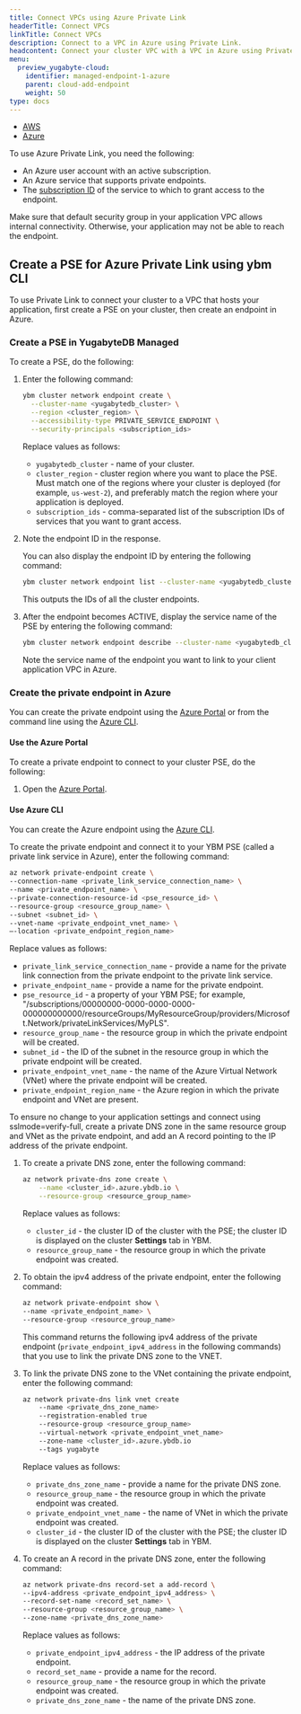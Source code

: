 ```yaml
---
title: Connect VPCs using Azure Private Link
headerTitle: Connect VPCs
linkTitle: Connect VPCs
description: Connect to a VPC in Azure using Private Link.
headcontent: Connect your cluster VPC with a VPC in Azure using Private Link
menu:
  preview_yugabyte-cloud:
    identifier: managed-endpoint-1-azure
    parent: cloud-add-endpoint
    weight: 50
type: docs
---
```


<ul class="nav nav-tabs-alt nav-tabs-yb">

  <li>
    <a href="../managed-endpoint-aws/" class="nav-link">
      <i class="fa-brands fa-aws" aria-hidden="true"></i>
      AWS
    </a>
  </li>

  <li>
    <a href="../managed-endpoint-azure/" class="nav-link active">
       <i class="fa-brands fa-microsoft" aria-hidden="true"></i>
      Azure
    </a>
  </li>

</ul>

To use Azure Private Link, you need the following:

- An Azure user account with an active subscription.
- An Azure service that supports private endpoints.
- The [subscription ID](https://learn.microsoft.com/en-us/azure/azure-portal/get-subscription-tenant-id) of the service to which to grant access to the endpoint.

Make sure that default security group in your application VPC allows internal connectivity. Otherwise, your application may not be able to reach the endpoint.

## Create a PSE for Azure Private Link using ybm CLI

To use Private Link to connect your cluster to a VPC that hosts your application, first create a PSE on your cluster, then create an endpoint in Azure.

### Create a PSE in YugabyteDB Managed

To create a PSE, do the following:

1. Enter the following command:

    ```sh
    ybm cluster network endpoint create \
      --cluster-name <yugabytedb_cluster> \
      --region <cluster_region> \
      --accessibility-type PRIVATE_SERVICE_ENDPOINT \
      --security-principals <subscription_ids>
    ```

    Replace values as follows:

    - `yugabytedb_cluster` - name of your cluster.
    - `cluster_region` - cluster region where you want to place the PSE. Must match one of the regions where your cluster is deployed (for example, `us-west-2`), and preferably match the region where your application is deployed.
    - `subscription_ids` - comma-separated list of the subscription IDs of services that you want to grant access.

1. Note the endpoint ID in the response.

    You can also display the endpoint ID by entering the following command:

    ```sh
    ybm cluster network endpoint list --cluster-name <yugabytedb_cluster>
    ```

    This outputs the IDs of all the cluster endpoints.

1. After the endpoint becomes ACTIVE, display the service name of the PSE by entering the following command:

    ```sh
    ybm cluster network endpoint describe --cluster-name <yugabytedb_cluster> --endpoint-id <endpoint_id>
    ```

    Note the service name of the endpoint you want to link to your client application VPC in Azure.

### Create the private endpoint in Azure

You can create the private endpoint using the [Azure Portal](https://portal.azure.com/) or from the command line using the [Azure CLI](https://learn.microsoft.com/en-us/cli/azure/).

#### Use the Azure Portal

To create a private endpoint to connect to your cluster PSE, do the following:

1. Open the [Azure Portal](https://portal.azure.com/).

#### Use Azure CLI

You can create the Azure endpoint using the [Azure CLI](https://learn.microsoft.com/en-us/cli/azure/).

To create the private endpoint and connect it to your YBM PSE (called a private link service in Azure), enter the following command:

```sh
az network private-endpoint create \
--connection-name <private_link_service_connection_name> \
--name <private_endpoint_name> \
--private-connection-resource-id <pse_resource_id> \
--resource-group <resource_group_name> \
--subnet <subnet_id> \
--vnet-name <private_endpoint_vnet_name> \
–-location <private_endpoint_region_name>
```

Replace values as follows:

- `private_link_service_connection_name` - provide a name for the private link connection from the private endpoint to the private link service.
- `private_endpoint_name` - provide a name for the private endpoint.
- `pse_resource_id` - a property of your YBM PSE; for example, "/subscriptions/00000000-0000-0000-0000-000000000000/resourceGroups/MyResourceGroup/providers/Microsoft.Network/privateLinkServices/MyPLS".
- `resource_group_name` - the resource group in which the private endpoint will be created.
- `subnet_id` - the ID of the subnet in the resource group in which the private endpoint will be created.
- `private_endpoint_vnet_name` - the name of the Azure Virtual Network (VNet) where the private endpoint will be created.
- `private_endpoint_region_name` - the Azure region in which the private endpoint and VNet are present.

To ensure no change to your application settings and connect using sslmode=verify-full, create a private DNS zone in the same resource group and VNet as the private endpoint, and add an A record pointing to the IP address of the private endpoint.

1. To create a private DNS zone, enter the following command:

    ```sh
    az network private-dns zone create \
        --name <cluster_id>.azure.ybdb.io \
        --resource-group <resource_group_name>
    ```

    Replace values as follows:

    - `cluster_id` - the cluster ID of the cluster with the PSE; the cluster ID is displayed on the cluster **Settings** tab in YBM.
    - `resource_group_name` - the resource group in which the private endpoint was created.

1. To obtain the ipv4 address of the private endpoint, enter the following command:

    ```sh
    az network private-endpoint show \
    --name <private_endpoint_name> \
    --resource-group <resource_group_name>
    ```

    This command returns the following ipv4 address of the private endpoint (`private_endpoint_ipv4_address` in the following commands) that you use to link the private DNS zone to the VNET.

1. To link the private DNS zone to the VNet containing the private endpoint, enter the following command:

    ```sh
    az network private-dns link vnet create 
        --name <private_dns_zone_name>
        --registration-enabled true
        --resource-group <resource_group_name>
        --virtual-network <private_endpoint_vnet_name>
        --zone-name <cluster_id>.azure.ybdb.io
        --tags yugabyte
    ```

    Replace values as follows:

    - `private_dns_zone_name` - provide a name for the private DNS zone.
    - `resource_group_name` - the resource group in which the private endpoint was created.
    - `private_endpoint_vnet_name` - the name of VNet in which the private endpoint was created.
    - `cluster_id` - the cluster ID of the cluster with the PSE; the cluster ID is displayed on the cluster **Settings** tab in YBM.

1. To create an A record in the private DNS zone, enter the following command:

    ```sh
    az network private-dns record-set a add-record \
    --ipv4-address <private_endpoint_ipv4_address> \
    --record-set-name <record_set_name> \
    --resource-group <resource_group_name> \
    --zone-name <private_dns_zone_name>
    ```

    Replace values as follows:

    - `private_endpoint_ipv4_address` - the IP address of the private endpoint.
    - `record_set_name` - provide a name for the record.
    - `resource_group_name` - the resource group in which the private endpoint was created.
    - `private_dns_zone_name` - the name of the private DNS zone.
